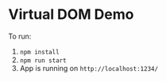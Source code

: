 # Virtual DOM Demo
To run:
1. `npm install`
2. `npm run start`
3. App is running on `http://localhost:1234/`
